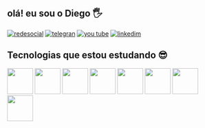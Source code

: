 ## olá! eu sou o Diego  🖐️

[![redesocial](https://img.shields.io/badge/Instagram-E4405F?style=for-the-badge&logo=instagram&logoColor=white)](https://www.instagram.com/devschooll/)
[![telegran](https://img.shields.io/badge/Telegram-2CA5E0?style=for-the-badge&logo=telegram&logoColor=white)](https://t.me/Diego_taveira)
[![you tube](https://img.shields.io/badge/YouTube-FF0000?style=for-the-badge&logo=youtube&logoColor=white)](https://www.youtube.com/channel/UCOFV0qHY5B0ghfyMgBkJQJA?sub_confirmation=1)
[![linkedim](https://img.shields.io/badge/LinkedIn-0077B5?style=for-the-badge&logo=linkedin&logoColor=white)](https://www.linkedin.com/in/diego-taveira-614035167/)


## Tecnologias que estou estudando 😎 
<div style="display: inline-block;">
<img src="https://cdn.jsdelivr.net/gh/devicons/devicon/icons/css3/css3-original-wordmark.svg" alt="" style=" width: 60px; height: 60px;">
<img src="https://cdn.jsdelivr.net/gh/devicons/devicon/icons/html5/html5-original-wordmark.svg" alt="" style=" width: 60px; height: 60px;">
<img src=https://cdn.jsdelivr.net/gh/devicons/devicon/icons/bootstrap/bootstrap-plain-wordmark.svg alt="" style=" width: 60px; height: 60px;">
<img src=https://cdn.jsdelivr.net/gh/devicons/devicon/icons/sass/sass-original.svg alt="" style=" width: 60px; height: 60px;">
<img src="https://cdn.jsdelivr.net/gh/devicons/devicon/icons/javascript/javascript-original.svg" alt="" style=" width: 60px; height: 60px;">
<img src=https://cdn.jsdelivr.net/gh/devicons/devicon/icons/react/react-original-wordmark.svg alt="" style=" width: 60px; height: 60px;">
<img src="https://cdn.jsdelivr.net/gh/devicons/devicon/icons/nodejs/nodejs-plain.svg" alt="" style=" width: 60px; height: 60px;">
<img src=https://cdn.jsdelivr.net/gh/devicons/devicon/icons/postgresql/postgresql-original-wordmark.svg alt="" style=" width: 60px; height: 60px;">
</div>
